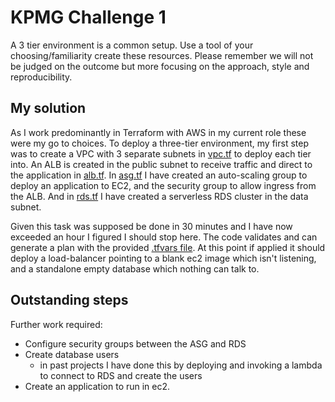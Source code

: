 # KPMG Challenge 1

A 3 tier environment is a common setup. Use a tool of your choosing/familiarity create these resources. Please remember we will not be judged on the outcome but more focusing on the approach, style and reproducibility.

## My solution

As I work predominantly in Terraform with AWS in my current role these were my go to choices.
To deploy a three-tier environment, my first step was to create a VPC with 3 separate subnets in [vpc.tf](vpc.tf) to deploy each tier into.
An ALB is created in the public subnet to receive traffic and direct to the application in [alb.tf](alb.tf).
In [asg.tf](asg.tf) I have created an auto-scaling group to deploy an application to EC2, and the security group to allow ingress from the ALB.
And in [rds.tf](rds.tf) I have created a serverless RDS cluster in the data subnet.

Given this task was supposed be done in 30 minutes and I have now exceeded an hour I figured I should stop here.
The code validates and can generate a plan with the provided [.tfvars file](envs/dev.tfvars).
At this point if applied it should deploy a load-balancer pointing to a blank ec2 image which isn't listening, and a standalone empty database which nothing can talk to.

## Outstanding steps

Further work required:
* Configure security groups between the ASG and RDS
* Create database users
  * in past projects I have done this by deploying and invoking a lambda to connect to RDS and create the users
* Create an application to run in ec2.
